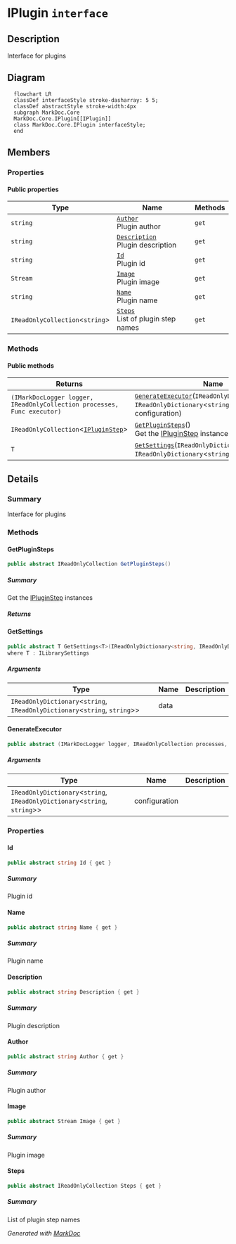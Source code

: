 # IPlugin `interface`

## Description
Interface for plugins

## Diagram
```mermaid
  flowchart LR
  classDef interfaceStyle stroke-dasharray: 5 5;
  classDef abstractStyle stroke-width:4px
  subgraph MarkDoc.Core
  MarkDoc.Core.IPlugin[[IPlugin]]
  class MarkDoc.Core.IPlugin interfaceStyle;
  end
```

## Members
### Properties
#### Public  properties
| Type | Name | Methods |
| --- | --- | --- |
| `string` | [`Author`](markdoc/core/IPlugin.md#author)<br>Plugin author | `get` |
| `string` | [`Description`](markdoc/core/IPlugin.md#description)<br>Plugin description | `get` |
| `string` | [`Id`](markdoc/core/IPlugin.md#id)<br>Plugin id | `get` |
| `Stream` | [`Image`](markdoc/core/IPlugin.md#image)<br>Plugin image | `get` |
| `string` | [`Name`](markdoc/core/IPlugin.md#name)<br>Plugin name | `get` |
| `IReadOnlyCollection`&lt;`string`&gt; | [`Steps`](markdoc/core/IPlugin.md#steps)<br>List of plugin step names | `get` |

### Methods
#### Public  methods
| Returns | Name |
| --- | --- |
| `(IMarkDocLogger logger, IReadOnlyCollection processes, Func executor)` | [`GenerateExecutor`](markdoc/core/IPlugin.md#generateexecutor)(`IReadOnlyDictionary`&lt;`string`, `IReadOnlyDictionary`&lt;`string`, `string`&gt;&gt; configuration) |
| `IReadOnlyCollection`&lt;[`IPluginStep`](./IPluginStep.md)&gt; | [`GetPluginSteps`](markdoc/core/IPlugin.md#getpluginsteps)()<br>Get the [IPluginStep](./IPluginStep.md) instances |
| `T` | [`GetSettings`](markdoc/core/IPlugin.md#getsettings)(`IReadOnlyDictionary`&lt;`string`, `IReadOnlyDictionary`&lt;`string`, `string`&gt;&gt; data) |

## Details
### Summary
Interface for plugins

### Methods
#### GetPluginSteps
```csharp
public abstract IReadOnlyCollection GetPluginSteps()
```
##### Summary
Get the [IPluginStep](./IPluginStep.md) instances

##### Returns


#### GetSettings
```csharp
public abstract T GetSettings<T>(IReadOnlyDictionary<string, IReadOnlyDictionary<string, string>> data)
where T : ILibrarySettings
```
##### Arguments
| Type | Name | Description |
| --- | --- | --- |
| `IReadOnlyDictionary`&lt;`string`, `IReadOnlyDictionary`&lt;`string`, `string`&gt;&gt; | data |   |

#### GenerateExecutor
```csharp
public abstract (IMarkDocLogger logger, IReadOnlyCollection processes, Func executor) GenerateExecutor(IReadOnlyDictionary<string, IReadOnlyDictionary<string, string>> configuration)
```
##### Arguments
| Type | Name | Description |
| --- | --- | --- |
| `IReadOnlyDictionary`&lt;`string`, `IReadOnlyDictionary`&lt;`string`, `string`&gt;&gt; | configuration |   |

### Properties
#### Id
```csharp
public abstract string Id { get }
```
##### Summary
Plugin id

#### Name
```csharp
public abstract string Name { get }
```
##### Summary
Plugin name

#### Description
```csharp
public abstract string Description { get }
```
##### Summary
Plugin description

#### Author
```csharp
public abstract string Author { get }
```
##### Summary
Plugin author

#### Image
```csharp
public abstract Stream Image { get }
```
##### Summary
Plugin image

#### Steps
```csharp
public abstract IReadOnlyCollection Steps { get }
```
##### Summary
List of plugin step names

*Generated with* [*MarkDoc*](https://github.com/hailstorm75/MarkDoc.Core)

